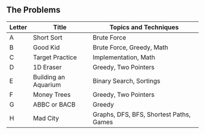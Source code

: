 ## The Problems

|  Letter | Title                     | Topics and Techniques       |
|---------|---------------------------|-----------------------------|
|  A | Short Sort         | Brute Force                       |
|  B | Good Kid         | Brute Force, Greedy, Math              |
|  C | Target Practice         | Implementation, Math           |
|  D | 1D Eraser         | Greedy, Two Pointers             |
|  E | Building an Aquarium         | Binary Search, Sortings        |
|  F | Money Trees        | Greedy, Two Pointers       |
|  G | ABBC or BACB       | Greedy       |
|  H | Mad City      | Graphs, DFS, BFS, Shortest Paths, Games       |




